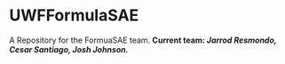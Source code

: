 # UWFFormulaSAE
A Repository for the FormuaSAE team.
 <b>Current team: 
  <i>Jarrod Resmondo, Cesar Santiago, Josh Johnson.</i></b>
  
